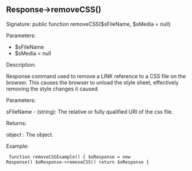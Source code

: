 ## Response->removeCSS()

Signature: public function removeCSS($sFileName, $sMedia = null)

Parameters:

* $sFileName
* $sMedia = null

Description:

Response command used to remove a LINK reference to
a CSS file on the browser.  This causes the browser to
unload the style sheet, effectively removing the style
changes it caused.

Parameters:

sFileName - (string):  The relative or fully qualified URI
of the css file.

Returns:

object : The <Response> object.

Example:
<code><pre>
function removeCSSExample()
{
    $oResponse = new Response()
    $oResponse->removeCSS()
    return $oResponse
}
</pre></code>